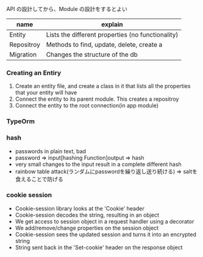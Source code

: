 API の設計してから、Module の設計をするとよい

| name       | explain                                           |
| ---------- | ------------------------------------------------- |
| Entity     | Lists the different properties (no functionality) |
| Repositroy | Methods to find, update, delete, create a         |
| Migration  | Changes the structure of the db                   |

### Creating an Entiry

1. Create an entity file, and create a class in it that lists all the properties that your entity will have
2. Connect the entity to its parent module. This creates a repositroy
3. Connect the entity to the root connection(in app module)

### TypeOrm

### hash
- passwords in plain text, bad
- password => input[hashing Function]output => hash
- very small changes to the input result in a complete different hash
- rainbow table attack(ランダムにpasswordを繰り返し送り続ける) => saltを食えることで防げる

### cookie session
- Cookie-session library looks at the 'Cookie' header
- Cookie-session decodes the string, resulting in an object
- We get access to session object in a request handler using a decorator
- We add/remove/change properties on the session object
- Cookie-session sees the updated session and turns it into an encrypted string
- String sent back in the 'Set-cookie' header on the response object
